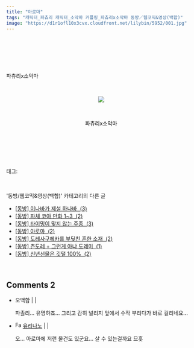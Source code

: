 ```yaml
---
title: "아로마"
tags: "캐릭터_파츄리 캐릭터_소악마 커플링_파츄리x소악마 동방／웹코믹&영상(백합)"
image: "https://d1r1ofl10x3cvx.cloudfront.net/lilybin/5952/001.jpg"
---
```

<div class="article">
<div class="area_view">
<div class="tt_article_useless_p_margin"><p><br/></p><p><br/></p><p><br/></p><p>파츄리x소악마</p><p><br/></p><p></p><p style="text-align: center; clear: none; float: none;"><span class="imageblock" style="display: inline-block; width: 100%; height: auto; max-width: 100%;"><img src="{{ site.imgserver7 }}/lilybin/5952/001.jpg"/></span></p><p style="text-align: center; clear: none; float: none;"><br/></p><p style="text-align: center; clear: none; float: none;"><span style="color: rgb(0, 0, 0);">파츄리x소악마</span><br/></p><p><br/></p><p><br/></p>
</div>
</div></div><br/>
<div class="tagTrail">
<p>태그: </p>
<ul>
</ul>
</div><br/>
<div class="another">
<p>'동방/웹코믹&amp;영상(백합)' 카테고리의 다른 글</p>
<ul>
<li><a href="/lilybin_6008">
[동방] 이나바가 제설 하나바  (3)
</a></li>
<li><a href="/lilybin_5954">
[동방] 파체 코아 만화 1~3  (2)
</a></li>
<li><a href="/lilybin_5953">
[동방] 타이밍이 맞지 않는 주종  (3)
</a></li>
<li><a href="/lilybin_5952">
[동방] 아로마  (2)
</a></li>
<li><a href="/lilybin_5861">
[동방] 도레사구헤카를 부딪친 흔한 소재  (2)
</a></li>
<li><a href="/lilybin_5860">
[동방] 츤도레 + 그런게 아냐 도레미  (1)
</a></li>
<li><a href="/lilybin_5786">
[동방] 신년선물은 깃털 100%  (2)
</a></li>
</ul>
</div><br/>
<div class="comment">
<h2 class="bold">Comments <span id="commentCount5952">2</span></h2>
<div style="clear:both;">
<div id="entry5952Comment" style="display:block">
<ul class="list_reply">
<li class="rp_general" id="comment13058076">
<div class="post-comment">
<div>
<span>
<i class="fa fa-user"></i>오백합 |
                                |
                               
</span>
<p>파촐리... 유명하죠... 그리고 감히 널리지 앞에서 수작 부리다가 바로 걸리네요...</p>

</div>
</div>
</li>
<li class="rp_general" id="comment13058271">
<div class="post-comment">
<div>
<span>
<i class="fa fa-user"></i><img alt="Favicon of https://yurinanos.tistory.com" height="16" onerror="this.onerror=null;this.parentNode.removeChild(this)" src="https://yurinanos.tistory.com/favicon.ico" width="16"/> <a href="https://yurinanos.tistory.com" onclick="return openLinkInNewWindow(this)">유리나노</a><span class="tistoryProfileLayerTrigger" onclick='TistoryProfile.show(event, this, {"title":"\u3086\u308a\u306a\u306e\u3063!","url":"https:\/\/yurinanos.tistory.com","nickname":"\uc720\ub9ac\ub098\ub178","items":[]}); return false;'></span> |
                                |
                               
</span>
<p>오... 아로마에 저런 물건도 있군요... 살 수 있는걸까요 므흣</p>

</div>
</div>
</li>
</ul>
</div>
</div>
</div><br/>
<br/>
<p id="refer"></p>
<br/>

